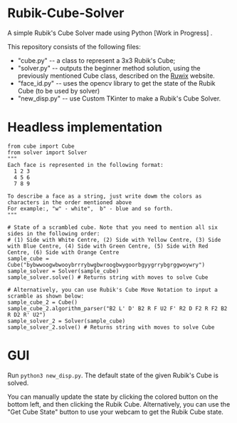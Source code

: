 # Rubik-Cube-Solver

A simple Rubik's Cube Solver made using Python [Work in Progress] . 

This repository consists of the following files: 
- "cube.py" -- a class to represent a 3x3 Rubik's Cube; 
- "solver.py" -- outputs the beginner method solution, using the previously mentioned Cube class, described on the <a href='https://ruwix.com/the-rubiks-cube/how-to-solve-the-rubiks-cube-beginners-method/'>Ruwix</a> website. 
- "face_id.py" -- uses the opencv library to get the state of the Rubik Cube (to be used by solver)
- "new_disp.py" -- use Custom TKinter to make a Rubik's Cube Solver. 

# Headless implementation
```
from cube import Cube
from solver import Solver
"""
Each face is represented in the following format:
  1 2 3
  4 5 6
  7 8 9

To describe a face as a string, just write dowm the colors as characters in the order mentioned above
For example:, "w" - white",  b" - blue and so forth.
"""
  
# State of a scrambled cube. Note that you need to mention all six sides in the following order: 
# (1) Side with White Centre, (2) Side with Yellow Centre, (3) Side with Blue Centre, (4) Side with Green Centre, (5) Side with Red Centre, (6) Side with Orange Centre
sample_cube = Cube("bybwwoogwbwooybrrrybwgbwroogbwygoorbgyygrrybgrggwoywry")
sample_solver = Solver(sample_cube)
sample_solver.solve() # Returns string with moves to solve Cube 

# Alternatively, you can use Rubik's Cube Move Notation to input a scramble as shown below: 
sample_cube_2 = Cube()
sample_cube_2.algorithm_parser("B2 L' D' B2 R F U2 F' R2 D F2 R F2 B2 R D2 R' U2")
sample_solver_2 = Solver(sample_cube)
sample_solver_2.solve() # Returns string with moves to solve Cube 
```
# GUI
Run ```python3 new_disp.py```. The default state of the given Rubik's Cube is solved. 

You can manually update the state by clicking the colored button on the bottom left, and then clicking the Rubik Cube. Alternatively, you can use the "Get Cube State" button to use your webcam to get the Rubik Cube state.



